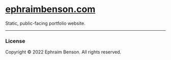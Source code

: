 # [ephraimbenson.com](https://ephraimbenson.com/)

Static, public-facing portfolio website.

---

### License

Copyright &copy; 2022 Ephraim Benson. All rights reserved.
